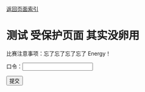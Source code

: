 [返回页面索引](/index.md)<br>

# 测试 受保护页面 其实没卵用

比赛注意事项：忘了忘了忘了忘了 Energy！

口令：<input id="pwdin" type="password">

<script>
function showHideMsg()
{
  var pwd = document.getElementById("pwdin").value;
  if (pwd == "PWD")
  {
    document.getElementById("hide").style.display = "block";
  }
}
</script>
<button onclick="showHideMsg()">提交</button>

<p hidden>隐藏</p>

<div id="hide" style="display: none">
# 隐藏文本

隐藏文本
</div>